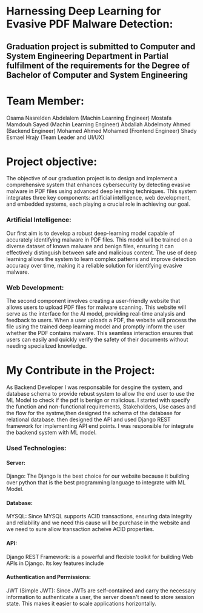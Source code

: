 # Harnessing Deep Learning for Evasive PDF Malware Detection:
## Graduation project is submitted to Computer and System Engineering Department in Partial fulfilment of the requirements for the Degree of Bachelor of Computer and System Engineering
# Team Member:
Osama Nasrelden Abdelalem (Machin Learning Engineer)
Mostafa Mamdouh Sayed (Machin Learning Engineer)
Abdallah Abdelmoty Ahmed (Backend Engineer)
Mohamed Ahmed Mohamed (Frontend Engineer)
Shady Esmael Hrajy (Team Leader and UI/UX)
# Project objective:
The objective of our graduation project is to design and implement a comprehensive system that enhances cybersecurity by detecting evasive malware in PDF files using advanced deep learning techniques. This system integrates three key components: artificial intelligence, web development, and embedded systems, each playing a crucial role in achieving our goal.
### Artificial Intelligence:
Our first aim is to develop a robust deep-learning model capable of accurately identifying malware in PDF files. This model will be trained on a diverse dataset of known malware and benign files, ensuring it can effectively distinguish between safe and malicious content. The use of deep learning allows the system to learn complex patterns and improve detection accuracy over time, making it a reliable solution for identifying evasive malware.
### Web Development:
The second component involves creating a user-friendly website that allows users to upload PDF files for malware scanning. This website will serve as the interface for the AI model, providing real-time analysis and feedback to users. When a user uploads a PDF, the website will process the file using the trained deep learning model and promptly inform the user whether the PDF contains malware. This seamless interaction ensures that users can easily and quickly verify the safety of their documents without needing specialized knowledge.
# My Contribute in the Project:
As Backend Developer I was responsabile for desgine the system, and database schema to provide rebust system to allow the end user to use the ML Model to check if the pdf is benign or malicious.
I started with specify the function and non-functional requirements, Stakeholders, Use cases and the flow for the systme,then designed the schema of the database for relational database.
then designed the API and used Django REST framework for implementing API end points.
I was responsible for integrate the backend system with ML model.
### Used Technologies:
#### Server:
Django: The Django is the best choice for our website because it building over python that is the best programming language to integrate with ML Model.
#### Database:
MYSQL: Since MYSQL supports ACID transactions, ensuring data integrity and reliability and we need this cause will be purchase in the website and we need to sure allow transaction acheive ACID properties. 
#### API:
Django REST Framework: is a powerful and flexible toolkit for building Web APIs in Django. Its key features include
#### Authentication and Permissions:
JWT (Simple JWT): Since JWTs are self-contained and carry the necessary information to authenticate a user, the server doesn't need to store session state. This makes it easier to scale applications horizontally.




